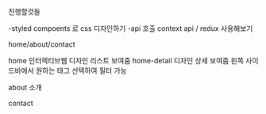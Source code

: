 진행할것들

-styled compoents 로 css 디자인하기
-api 호출 context api / redux 사용해보기

home/about/contact

home
인터렉티브웹 디자인 리스트 보여줌
home-detail
디자인 상세 보여줌
왼쪽 사이드바에서 원하는 태그 선택하여 필터 가능

about
소개

contact
